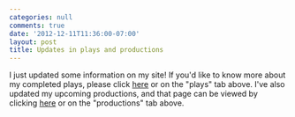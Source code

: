 ```yaml
---
categories: null
comments: true
date: '2012-12-11T11:36:00-07:00'
layout: post
title: Updates in plays and productions
---
```


I just updated some information on my site! If you'd like to know more about my completed plays, please click [here](http://rachelbublitz.com/plays/) or on the "plays" tab above. I've also updated my upcoming productions, and that page can be viewed by clicking [here](http://rachelbublitz.com/productions/) or on the "productions" tab above.